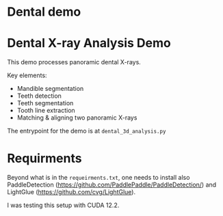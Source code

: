 # Dental demo

# Dental X-ray Analysis Demo

This demo processes panoramic dental X-rays.

Key elements:
+ Mandible segmentation
+ Teeth detection
+ Teeth segmentation
+ Tooth line extraction
+ Matching & aligning two panoramic X-rays

The entrypoint for the demo is at `dental_3d_analysis.py`

# Requirments

Beyond what is in the `requeirments.txt`, one needs to install also PaddleDetection (https://github.com/PaddlePaddle/PaddleDetection/) and LightGlue (https://github.com/cvg/LightGlue).

I was testing this setup with CUDA 12.2.